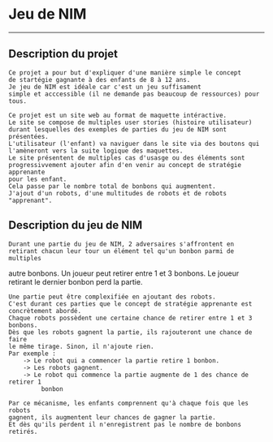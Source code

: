 # Jeu de NIM
___________________________________

## Description du projet
 	Ce projet a pour but d'expliquer d'une manière simple le concept
	de startégie gagnante à des enfants de 8 à 12 ans.
	Je jeu de NIM est idéale car c'est un jeu suffisament 
	simple et acccessible (il ne demande pas beaucoup de ressources) pour tous.

	Ce projet est un site web au format de maquette intéractive.
	Le site se compose de multiples user stories (histoire utilisateur) 
	durant lesquelles des exemples de parties du jeu de NIM sont présentées.
	L'utilisateur (l'enfant) va naviguer dans le site via des boutons qui 
	l'amèneront vers la suite logique des maquettes.
	Le site présentent de multiples cas d'usasge ou des éléments sont 
	progressivvement ajouter afin d'en venir au concept de stratégie apprenante
	pour les enfant.
	Cela passe par le nombre total de bonbons qui augmentent.
	J'ajout d'un robots, d'une multitudes de robots et de robots "apprenant".
	
	

## Description du jeu de NIM
	Durant une partie du jeu de NIM, 2 adversaires s'affrontent en
	retirant chacun leur tour un élément tel qu'un bonbon parmi de multiples
  autre bonbons.
	Un joueur peut retirer entre 1 et 3 bonbons.
	Le joueur retirant le dernier bonbon perd la partie.
	
	Une partie peut être complexifiée en ajoutant des robots.
	C'est durant ces parties que le concept de stratégie apprenante est
	concrètement abordé.
	Chaque robots possèdent une certaine chance de retirer entre 1 et 3 bonbons.
	Dès que les robots gagnent la partie, ils rajouteront une chance de faire 
	le même tirage. Sinon, il n'ajoute rien.
	Par exemple :
 		-> Le robot qui a commencer la partie retire 1 bonbon.
		-> Les robots gagnent.
		-> Le robot qui commence la partie augmente de 1 des chance de retirer 1 
			 bonbon

	Par ce mécanisme, les enfants comprennent qu'à chaque fois que les robots
	gagnent, ils augmentent leur chances de gagner la partie.
	Et dès qu'ils perdent il n'enregistrent pas le nombre de bonbons retirés.


